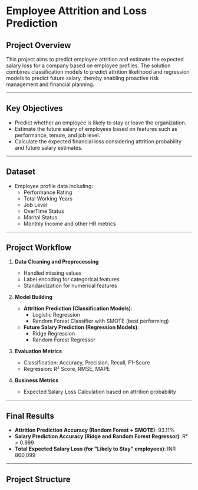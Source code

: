 # Employee Attrition and Loss Prediction

## Project Overview
This project aims to predict employee attrition and estimate the expected salary loss for a company based on employee profiles. The solution combines classification models to predict attrition likelihood and regression models to predict future salary, thereby enabling proactive risk management and financial planning.

---

## Key Objectives
- Predict whether an employee is likely to stay or leave the organization.
- Estimate the future salary of employees based on features such as performance, tenure, and job level.
- Calculate the expected financial loss considering attrition probability and future salary estimates.

---

## Dataset
- Employee profile data including:
  - Performance Rating
  - Total Working Years
  - Job Level
  - OverTime Status
  - Marital Status
  - Monthly Income and other HR metrics

---

## Project Workflow
1. **Data Cleaning and Preprocessing**
   - Handled missing values
   - Label encoding for categorical features
   - Standardization for numerical features

2. **Model Building**
   - **Attrition Prediction (Classification Models)**:
     - Logistic Regression
     - Random Forest Classifier with SMOTE (best performing)
   - **Future Salary Prediction (Regression Models)**:
     - Ridge Regression
     - Random Forest Regressor

3. **Evaluation Metrics**
   - Classification: Accuracy, Precision, Recall, F1-Score
   - Regression: R² Score, RMSE, MAPE

4. **Business Metrics**
   - Expected Salary Loss Calculation based on attrition probability

---

## Final Results
- **Attrition Prediction Accuracy (Random Forest + SMOTE)**: 93.11%
- **Salary Prediction Accuracy (Ridge and Random Forest Regressor)**: R² > 0.999
- **Total Expected Salary Loss (for \"Likely to Stay\" employees)**: INR 860,099

---

## Project Structure
